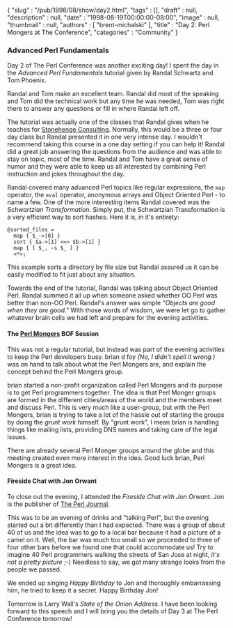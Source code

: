 {
   "slug" : "/pub/1998/08/show/day2.html",
   "tags" : [],
   "draft" : null,
   "description" : null,
   "date" : "1998-08-19T00:00:00-08:00",
   "image" : null,
   "thumbnail" : null,
   "authors" : [
      "brent-michalski"
   ],
   "title" : "Day 2: Perl Mongers at The Conference",
   "categories" : "Community"
}



### Advanced Perl Fundamentals

Day 2 of The Perl Conference was another exciting day! I spent the day in the *Advanced Perl Fundamentals* tutorial given by Randal Schwartz and Tom Phoenix.

Randal and Tom make an excellent team. Randal did most of the speaking and Tom did the technical work but any time he was needed, Tom was right there to answer any questions or fill in where Randal left off.

The tutorial was actually one of the classes that Randal gives when he teaches for [Stonehenge Consulting](http://www.stonehenge.com). Normally, this would be a three or four day class but Randal presented it in one very intense day. I wouldn't recommend taking this course in a one day setting if you can help it! Randal did a great job answering the questions from the audience and was able to stay on topic, most of the time. Randal and Tom have a great sense of humor and they were able to keep us all interested by combining Perl instruction and jokes throughout the day.

Randal covered many advanced Perl topics like regular expressions, the `map` operator, the `eval` operator, anonymous arrays and Object Oriented Perl - to name a few. One of the more interesting items Randal covered was the *Schwartzian Transformation*. Simply put, the Schwartzian Transformation is a very efficient way to sort hashes. Here it is, in it's entirety:

    @sorted_files =
      map { $_->[0] }
      sort { $a->[1] <=> $b->[1] }
      map { [ $_, -s $_ ] }
      <*>;

This example sorts a directory by file size but Randal assured us it can be easily modified to fit just about any situation.

Towards the end of the tutorial, Randal was talking about Object Oriented Perl. Randal summed it all up when someone asked whether OO Perl was better than non-OO Perl. Randal's answer was simple *"Objects are good when they are good."* With those words of wisdom, we were let go to gather whatever brain cells we had left and prepare for the evening activities.

#### The [Perl Mongers](http://www.pm.org) BOF Session

This was not a regular tutorial, but instead was part of the evening activities to keep the Perl developers busy. brian d foy *(No, I didn't spell it wrong.)* was on hand to talk about what the Perl Mongers are, and explain the concept behind the Perl Mongers group.

brian started a non-profit organization called Perl Mongers and its purpose is to get Perl programmers together. The idea is that Perl Monger groups are formed in the different cities/areas of the world and the members meet and discuss Perl. This is very much like a user-group, but with the Perl Mongers, brian is trying to take a lot of the hassle out of starting the groups by doing the *grunt work* himself. By "grunt work", I mean brian is handling things like mailing lists, providing DNS names and taking care of the legal issues.

There are already several Perl Monger groups around the globe and this meeting created even more interest in the idea. Good luck brian, Perl Mongers is a great idea.

#### Fireside Chat with Jon Orwant

To close out the evening, I attended the *Fireside Chat with Jon Orwant*. Jon is the publisher of [The Perl Journal](http://www.tpj.com).

This was to be an evening of drinks and "talking Perl", but the evening started out a bit differently than I had expected. There was a group of about 40 of us and the idea was to go to a local bar because it had a picture of a camel on it. Well, the bar was much too small so we proceeded to three of four other bars before we found one that could accommodate us! Try to imagine 40 Perl programmers walking the streets of San Jose at night, *it's not a pretty picture* ;-) Needless to say, we got many strange looks from the people we passed.

We ended up singing *Happy Birthday* to Jon and thoroughly embarrassing him, he tried to keep it a secret. Happy Birthday Jon!

Tomorrow is Larry Wall's *State of the Onion Address*. I have been looking forward to this speech and I will bring you the details of Day 3 at The Perl Conference tomorrow!
